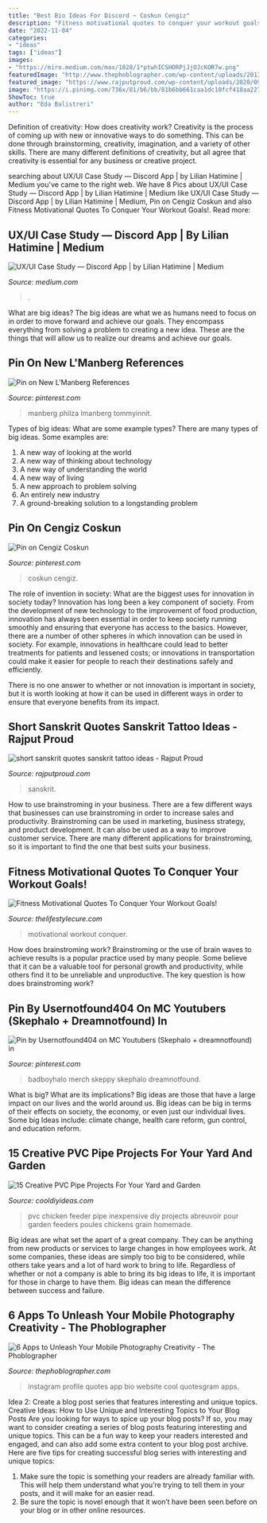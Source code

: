 ```yaml
---
title: "Best Bio Ideas For Discord ~ Coskun Cengiz"
description: "Fitness motivational quotes to conquer your workout goals!"
date: "2022-11-04"
categories:
- "ideas"
tags: ["ideas"]
images:
- "https://miro.medium.com/max/1828/1*ptwhICSHORPjJjOJcKOR7w.png"
featuredImage: "http://www.thephoblographer.com/wp-content/uploads/2013/06/Instagram.jpg"
featured_image: "https://www.rajputproud.com/wp-content/uploads/2020/09/short-sanskrit-quotes-sanskrit-tattoo-ideas-1536x622.jpg"
image: "https://i.pinimg.com/736x/81/b6/bb/81b6bb661caa1dc10fcf418aa2275fad.jpg"
ShowToc: true
author: "Eda Balistreri"
---
```



Definition of creativity: How does creativity work?
Creativity is the process of coming up with new or innovative ways to do something. This can be done through brainstorming, creativity, imagination, and a variety of other skills. There are many different definitions of creativity, but all agree that creativity is essential for any business or creative project.

	

		
searching about UX/UI Case Study — Discord App | by Lilian Hatimine | Medium you've came to the right web. We have 8 Pics about UX/UI Case Study — Discord App | by Lilian Hatimine | Medium like UX/UI Case Study — Discord App | by Lilian Hatimine | Medium, Pin on Cengiz Coskun and also Fitness Motivational Quotes To Conquer Your Workout Goals!. Read more:
		
    
## UX/UI Case Study — Discord App | By Lilian Hatimine | Medium

<img loading=lazy src="https://miro.medium.com/max/1828/1*ptwhICSHORPjJjOJcKOR7w.png" onerror="this.onerror=null;this.src='https://tse3.mm.bing.net/th?id=OIP.wBQ0kZkqFYVBfSLF3wu5pwHaFU&amp;pid=15.1';" alt="UX/UI Case Study — Discord App | by Lilian Hatimine | Medium">

_Source: medium.com_

>. 

	

What are big ideas?
The big ideas are what we as humans need to focus on in order to move forward and achieve our goals. They encompass everything from solving a problem to creating a new idea. These are the things that will allow us to realize our dreams and achieve our goals.

    
## Pin On New L&#039;Manberg References

<img loading=lazy src="https://i.pinimg.com/736x/80/d5/b6/80d5b61be36c1328ad22e9aed9738c55.jpg" onerror="this.onerror=null;this.src='https://tse2.mm.bing.net/th?id=OIP.wZ8w67LRJOBYp7-yKLwHtQHaEK&amp;pid=15.1';" alt="Pin on New L&#039;Manberg References">

_Source: pinterest.com_

>manberg philza lmanberg tommyinnit. 

	

Types of big ideas: What are some example types?
There are many types of big ideas. Some examples are:
1. A new way of looking at the world 
2. A new way of thinking about technology 
3. A new way of understanding the world 
4. A new way of living 
5. A new approach to problem solving 
6. An entirely new industry 
7. A ground-breaking solution to a longstanding problem 

    
## Pin On Cengiz Coskun

<img loading=lazy src="https://i.pinimg.com/736x/3a/f4/c4/3af4c488617549929b28aba81f1a62ee.jpg" onerror="this.onerror=null;this.src='https://tse2.mm.bing.net/th?id=OIP.RqkaIEfLYKu4EUM4TYCRXQHaK9&amp;pid=15.1';" alt="Pin on Cengiz Coskun">

_Source: pinterest.com_

>coskun cengiz. 

	

The role of invention in society: What are the biggest uses for innovation in society today?
Innovation has long been a key component of society. From the development of new technology to the improvement of food production, innovation has always been essential in order to keep society running smoothly and ensuring that everyone has access to the basics. 
However, there are a number of other spheres in which innovation can be used in society. For example, innovations in healthcare could lead to better treatments for patients and lessened costs; or innovations in transportation could make it easier for people to reach their destinations safely and efficiently. 

There is no one answer to whether or not innovation is important in society, but it is worth looking at how it can be used in different ways in order to ensure that everyone benefits from its impact.

    
## Short Sanskrit Quotes Sanskrit Tattoo Ideas - Rajput Proud

<img loading=lazy src="https://www.rajputproud.com/wp-content/uploads/2020/09/short-sanskrit-quotes-sanskrit-tattoo-ideas-1536x622.jpg" onerror="this.onerror=null;this.src='https://tse4.mm.bing.net/th?id=OIP.irboYfJ7EgGCtDe3yDltUAHaC_&amp;pid=15.1';" alt="short sanskrit quotes sanskrit tattoo ideas - Rajput Proud">

_Source: rajputproud.com_

>sanskrit. 

	

How to use brainstroming in your business.
There are a few different ways that businesses can use brainstroming in order to increase sales and productivity. Brainstroming can be used in marketing, business strategy, and product development. It can also be used as a way to improve customer service. There are many different applications for brainstroming, so it is important to find the one that best suits your business.

    
## Fitness Motivational Quotes To Conquer Your Workout Goals!

<img loading=lazy src="https://thelifestylecure.com/wp-content/uploads/2019/09/fitness-quotes-005-0001-768x1024.jpg" onerror="this.onerror=null;this.src='https://tse3.mm.bing.net/th?id=OIP.ijOyomQfOYtiUv6AX_mi6wHaJ4&amp;pid=15.1';" alt="Fitness Motivational Quotes To Conquer Your Workout Goals!">

_Source: thelifestylecure.com_

>motivational workout conquer. 

	

How does brainstroming work?
Brainstroming or the use of brain waves to achieve results is a popular practice used by many people. Some believe that it can be a valuable tool for personal growth and productivity, while others find it to be unreliable and unproductive. The key question is how does brainstroming work?

    
## Pin By Usernotfound404 On MC Youtubers (Skephalo + Dreamnotfound) In

<img loading=lazy src="https://i.pinimg.com/736x/81/b6/bb/81b6bb661caa1dc10fcf418aa2275fad.jpg" onerror="this.onerror=null;this.src='https://tse4.mm.bing.net/th?id=OIP.SH30la14xr-gTgiT9IHK1QAAAA&amp;pid=15.1';" alt="Pin by Usernotfound404 on MC Youtubers (Skephalo + dreamnotfound) in">

_Source: pinterest.com_

>badboyhalo merch skeppy skephalo dreamnotfound. 

	

What is big? What are its implications?
Big ideas are those that have a large impact on our lives and the world around us. Big ideas can be big in terms of their effects on society, the economy, or even just our individual lives. Some big Ideas include: climate change, health care reform, gun control, and education reform.

    
## 15 Creative PVC Pipe Projects For Your Yard And Garden

<img loading=lazy src="http://cooldiyideas.com/wp-content/uploads/2015/08/Inexpensive-Chicken-Feeder-from-PVC.jpg" onerror="this.onerror=null;this.src='https://tse3.mm.bing.net/th?id=OIP.xHej62GTZL9F6WNREfAlMwHaJ4&amp;pid=15.1';" alt="15 Creative PVC Pipe Projects For Your Yard and Garden">

_Source: cooldiyideas.com_

>pvc chicken feeder pipe inexpensive diy projects abreuvoir pour garden feeders poules chickens grain homemade. 

	

Big ideas are what set the apart of a great company. They can be anything from new products or services to large changes in how employees work. At some companies, these ideas are simply too big to be considered, while others take years and a lot of hard work to bring to life. Regardless of whether or not a company is able to bring its big ideas to life, it is important for those in charge to have them. Big ideas can mean the difference between success and failure.

    
## 6 Apps To Unleash Your Mobile Photography Creativity - The Phoblographer

<img loading=lazy src="http://www.thephoblographer.com/wp-content/uploads/2013/06/Instagram.jpg" onerror="this.onerror=null;this.src='https://tse4.mm.bing.net/th?id=OIP.T93dOSHd5HIXFkDBUEPk6gAAAA&amp;pid=15.1';" alt="6 Apps to Unleash Your Mobile Photography Creativity - The Phoblographer">

_Source: thephoblographer.com_

>instagram profile quotes app bio website cool quotesgram apps. 

	

Idea 2: Create a blog post series that features interesting and unique topics.
Creative Ideas: How to Use Unique and Interesting Topics to Your Blog Posts 
Are you looking for ways to spice up your blog posts? If so, you may want to consider creating a series of blog posts featuring interesting and unique topics. This can be a fun way to keep your readers interested and engaged, and can also add some extra content to your blog post archive. Here are five tips for creating successful blog series with interesting and unique topics:

1. Make sure the topic is something your readers are already familiar with. This will help them understand what you’re trying to tell them in your posts, and it will make for an easier read.
2. Be sure the topic is novel enough that it won’t have been seen before on your blog or in other online resources.

